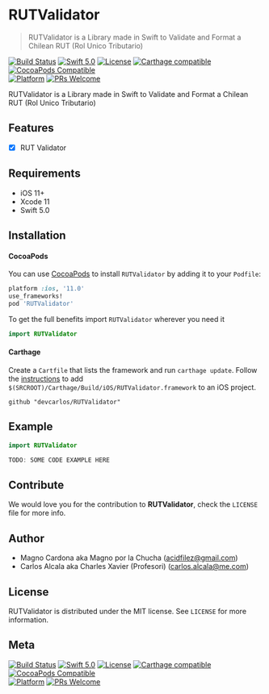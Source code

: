 # RUTValidator
> RUTValidator is a Library made in Swift to Validate and Format a Chilean RUT (Rol Unico Tributario)

[![Build Status](https://travis-ci.com/devcarlos/RUTValidator.svg?token=JeyiLqSQpjNRQyWZyBEg&branch=master)](https://travis-ci.com/devcarlos/RUTValidator)
[![Swift 5.0](https://img.shields.io/badge/swift-5.0-red.svg?style=flat)](https://developer.apple.com/swift)
[![License](https://img.shields.io/badge/license-MIT-lightgrey.svg?style=flat)](https://opensource.org/licenses/MIT)
[![Carthage compatible](https://img.shields.io/badge/Carthage-compatible-4BC51D.svg?style=flat)](https://github.com/Carthage/Carthage)
[![CocoaPods Compatible](https://img.shields.io/cocoapods/v/EZSwiftExtensions.svg)](https://img.shields.io/cocoapods/v/LFAlertController.svg)  
[![Platform](https://img.shields.io/cocoapods/p/LFAlertController.svg?style=flat)](http://cocoapods.org/pods/LFAlertController)
[![PRs Welcome](https://img.shields.io/badge/PRs-welcome-brightgreen.svg?style=flat-square)](http://makeapullrequest.com)

RUTValidator is a Library made in Swift to Validate and Format a Chilean RUT (Rol Unico Tributario)

## Features

- [x] RUT Validator

## Requirements

- iOS 11+
- Xcode 11
- Swift 5.0

## Installation

#### CocoaPods
You can use [CocoaPods](http://cocoapods.org/) to install `RUTValidator` by adding it to your `Podfile`:

```ruby
platform :ios, '11.0'
use_frameworks!
pod 'RUTValidator'
```

To get the full benefits import `RUTValidator` wherever you need it

``` swift
import RUTValidator
```
#### Carthage
Create a `Cartfile` that lists the framework and run `carthage update`. Follow the [instructions](https://github.com/Carthage/Carthage#if-youre-building-for-ios) to add `$(SRCROOT)/Carthage/Build/iOS/RUTValidator.framework` to an iOS project.

```
github "devcarlos/RUTValidator"
```

## Example

```swift
import RUTValidator
```

```swift
TODO: SOME CODE EXAMPLE HERE
```

## Contribute

We would love you for the contribution to **RUTValidator**, check the ``LICENSE`` file for more info.

## Author

* Magno Cardona aka Magno por la Chucha (acidfilez@gmail.com)
* Carlos Alcala aka Charles Xavier (Profesori) (carlos.alcala@me.com)

## License

RUTValidator is distributed under the MIT license. See ``LICENSE`` for more information.

## Meta

[![Build Status](https://travis-ci.com/devcarlos/RUTValidator.svg?token=JeyiLqSQpjNRQyWZyBEg&branch=master)](https://travis-ci.com/devcarlos/RUTValidator)
[![Swift 5.0](https://img.shields.io/badge/swift-5.0-red.svg?style=flat)](https://developer.apple.com/swift)
[![License](https://img.shields.io/badge/license-MIT-lightgrey.svg?style=flat)](https://opensource.org/licenses/MIT)
[![Carthage compatible](https://img.shields.io/badge/Carthage-compatible-4BC51D.svg?style=flat)](https://github.com/Carthage/Carthage)
[![CocoaPods Compatible](https://img.shields.io/cocoapods/v/EZSwiftExtensions.svg)](https://img.shields.io/cocoapods/v/LFAlertController.svg)  
[![Platform](https://img.shields.io/cocoapods/p/LFAlertController.svg?style=flat)](http://cocoapods.org/pods/LFAlertController)
[![PRs Welcome](https://img.shields.io/badge/PRs-welcome-brightgreen.svg?style=flat-square)](http://makeapullrequest.com)
